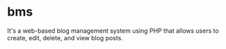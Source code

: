 # bms
It's a web-based blog management system using PHP that allows users to create, edit, delete, and view blog posts.
